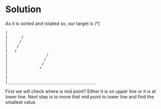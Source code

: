 # Solution

As it is sorted and rotated so, our target is (\*)

    |
    |      /
    |     /
    |    /
    |   /
    |                 /
    |                /
    |               /
    |              *
    |
    |
    |_______________________________________

First we will check where is mid point? Either it is on upper line or it is at lower line. Next step is to move that mid point to lower line and find the smallest value.
